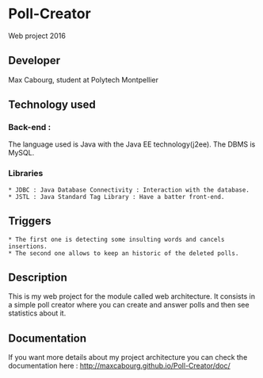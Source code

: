 # Poll-Creator
Web project 2016
## Developer
Max Cabourg, student at Polytech Montpellier
## Technology used
### Back-end :
The language used is Java with the Java EE technology(j2ee).
The DBMS is MySQL.
### Libraries
	* JDBC : Java Database Connectivity : Interaction with the database.
	* JSTL : Java Standard Tag Library : Have a batter front-end.
## Triggers
	* The first one is detecting some insulting words and cancels insertions.
	* The second one allows to keep an historic of the deleted polls.
## Description
This is my web project for the module called web architecture. It consists in a simple poll creator where you can create and answer polls
and then see statistics about it.
## Documentation
If you want more details about my project architecture you can check the documentation here : http://maxcabourg.github.io/Poll-Creator/doc/
